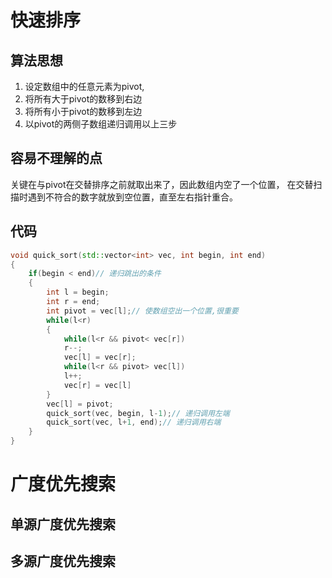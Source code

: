 # 快速排序
## 算法思想
1. 设定数组中的任意元素为pivot,
2. 将所有大于pivot的数移到右边
3. 将所有小于pivot的数移到左边
4. 以pivot的两侧子数组递归调用以上三步

## 容易不理解的点
关键在与pivot在交替排序之前就取出来了，因此数组内空了一个位置，
在交替扫描时遇到不符合的数字就放到空位置，直至左右指针重合。

## 代码
``` C++
void quick_sort(std::vector<int> vec, int begin, int end)
{
    if(begin < end)// 递归跳出的条件
    {
        int l = begin;
        int r = end;
        int pivot = vec[l];// 使数组空出一个位置,很重要
        while(l<r)
        {
            while(l<r && pivot< vec[r])
            r--;
            vec[l] = vec[r];
            while(l<r && pivot> vec[l])
            l++;
            vec[r] = vec[l]
        }
        vec[l] = pivot;
        quick_sort(vec, begin, l-1);// 递归调用左端
        quick_sort(vec, l+1, end);// 递归调用右端
    }
}
```

# 广度优先搜索
## 单源广度优先搜索
## 多源广度优先搜索